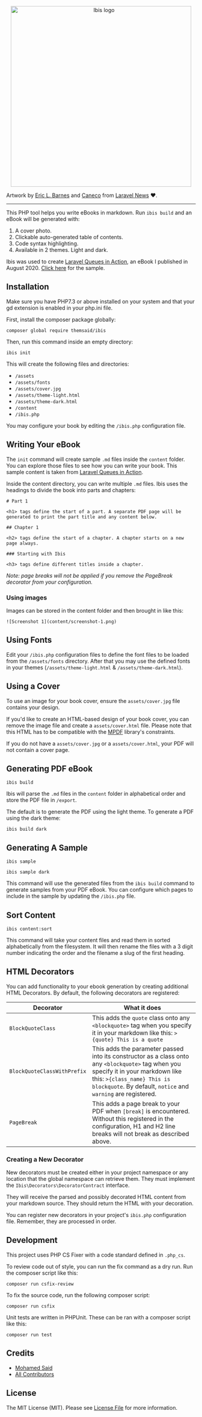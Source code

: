 <p align="center">
    <img src="https://raw.githubusercontent.com/themsaid/ibis/master/art/cover.png" alt="Ibis logo" width="480">
    
Artwork by <a href="https://twitter.com/ericlbarnes">Eric L. Barnes</a> and <a href="https://twitter.com/Caneco">Caneco</a> from <a href="https://laravel-news.com/ibis-book-maker">Laravel News</a> ❤️.
</p>

---

This PHP tool helps you write eBooks in markdown. Run `ibis build` and an eBook will be generated with:
 
1. A cover photo.
2. Clickable auto-generated table of contents.
3. Code syntax highlighting.
4. Available in 2 themes. Light and dark.

Ibis was used to create [Laravel Queues in Action](https://learn-laravel-queues.com), an eBook I published in August 2020. [Click here](https://learn-laravel-queues.com/laravel-queues-in-action/laravel-queues-in-action.zip) for the sample.

## Installation

Make sure you have PHP7.3 or above installed on your system and that your gd extension is enabled in your php.ini file.

First, install the composer package globally:

```
composer global require themsaid/ibis
```

Then, run this command inside an empty directory:

```
ibis init
```

This will create the following files and directories:

- `/assets`
- `/assets/fonts`
- `/assets/cover.jpg`
- `/assets/theme-light.html`
- `/assets/theme-dark.html`
- `/content`
- `/ibis.php`

You may configure your book by editing the `/ibis.php` configuration file.

## Writing Your eBook

The `init` command will create sample `.md` files inside the `content` folder. You can explore those files to see how you can write your book. This sample content is taken from [Laravel Queues in Action](https://learn-laravel-queues.com). 

Inside the content directory, you can write multiple `.md` files. Ibis uses the headings to divide the book into parts and chapters:

```
# Part 1

<h1> tags define the start of a part. A separate PDF page will be generated to print the part title and any content below.

## Chapter 1

<h2> tags define the start of a chapter. A chapter starts on a new page always.

### Starting with Ibis

<h3> tags define different titles inside a chapter.
``` 

_Note: page breaks will not be applied if you remove the PageBreak decorator from your configuration._

### Using images

Images can be stored in the content folder and then brought in like this:

```
![Screenshot 1](content/screenshot-1.png)
```

## Using Fonts

Edit your `/ibis.php` configuration files to define the font files to be loaded from the `/assets/fonts` directory. After that you may use the defined fonts in your themes (`/assets/theme-light.html` & `/assets/theme-dark.html`).

## Using a Cover

To use an image for your book cover, ensure the `assets/cover.jpg` file contains your design.

If you'd like to create an HTML-based design of your book cover, you can remove the image file and create a `assets/cover.html` file. Please note that this HTML has to be compatible with the [MPDF](https://mpdf.github.io/) library's constraints.

If you do not have a `assets/cover.jpg` or a `assets/cover.html`, your PDF will not contain a cover page.

## Generating PDF eBook

```
ibis build
```

Ibis will parse the `.md` files in the `content` folder in alphabetical order and store the PDF file in `/export`.

The default is to generate the PDF using the light theme. To generate a PDF using the dark theme:

```
ibis build dark
```

## Generating A Sample

```
ibis sample

ibis sample dark
```

This command will use the generated files from the `ibis build` command to generate samples from your PDF eBook. You can configure which pages to include in the sample by updating the `/ibis.php` file.

## Sort Content

```
ibis content:sort
```

This command will take your content files and read them in sorted alphabetically from the filesystem.  It will then rename the files with a 3 digit number indicating the order and the filename a slug of the first heading.

## HTML Decorators

You can add functionality to your ebook generation by creating additional HTML Decorators.  By default, the following decorators are registered:

| Decorator | What it does |
| --------- | ------------ |
| `BlockQuoteClass` | This adds the `quote` class onto any `<blockquote>` tag when you specify it in your markdown like this: `>{quote} This is a quote` |
| `BlockQuoteClassWithPrefix` | This adds the parameter passed into its constructor as a class onto any `<blockquote>` tag when you specify it in your markdown like this: `>{class_name} This is blockquote`.  By default, `notice` and `warning` are registered. |
| `PageBreak` | This adds a page break to your PDF when `[break]` is encountered.  Without this registered in the configuration, H1 and H2 line breaks will not break as described above. |

### Creating a New Decorator

New decorators must be created either in your project namespace or any location that the global namespace can retrieve them.  They must implement the `Ibis\Decorators\DecoratorContract` interface.

They will receive the parsed and possibly decorated HTML content from your markdown source.  They should return the HTML with your decoration.

You can register new decorators in your project's `ibis.php` configuration file. Remember, they are processed in order.

## Development

This project uses PHP CS Fixer with a code standard defined in `.php_cs`.  

To review code out of style, you can run the fix command as a dry run.  Run the composer script like this:

`composer run csfix-review`

To fix the source code, run the following composer script:

`composer run csfix`

Unit tests are written in PHPUnit. These can be ran with a composer script like this:

`composer run test`

## Credits

- [Mohamed Said](https://github.com/themsaid)
- [All Contributors](../../contributors)

## License

The MIT License (MIT). Please see [License File](LICENSE.md) for more information.
